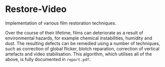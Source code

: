 # Restore-Video

Implementation of various film restoration techniques.

Over the course of their lifetime, films can deteriorate as a result of environmental hazards, for example chemical instabilities, humidity and dust.
The resulting defects can be remedied using a number of techniques, such as correction of global flicker, blotch reparation, correction of vertical artefacts and video stabilisation.
This algorithm, which utilises all of the above, is fully documented in `report.pdf`.
